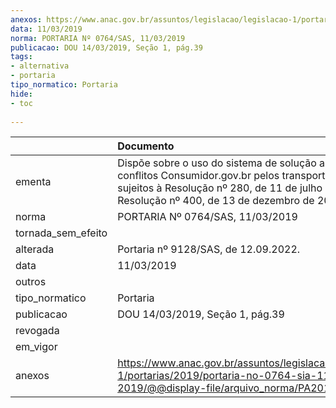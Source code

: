 ```yaml
---
anexos: https://www.anac.gov.br/assuntos/legislacao/legislacao-1/portarias/2019/portaria-no-0764-sia-11-03-2019/@@display-file/arquivo_norma/PA2019-0764.pdf
data: 11/03/2019
norma: PORTARIA Nº 0764/SAS, 11/03/2019
publicacao: DOU 14/03/2019, Seção 1, pág.39
tags:
- alternativa
- portaria
tipo_normatico: Portaria
hide: 
- toc 
 
---
```


|                    | Documento                                                                                                                                                                                                       |
|:-------------------|:----------------------------------------------------------------------------------------------------------------------------------------------------------------------------------------------------------------|
| ementa             | Dispõe sobre o uso do sistema de solução alternativa de conflitos Consumidor.gov.br pelos transportadores sujeitos à Resolução nº 280, de 11 de julho de 2013, e à Resolução nº 400, de 13 de dezembro de 2016. |
| norma              | PORTARIA Nº 0764/SAS, 11/03/2019                                                                                                                                                                                |
| tornada_sem_efeito |                                                                                                                                                                                                                 |
| alterada           | Portaria nº 9128/SAS, de 12.09.2022.                                                                                                                                                                            |
| data               | 11/03/2019                                                                                                                                                                                                      |
| outros             |                                                                                                                                                                                                                 |
| tipo_normatico     | Portaria                                                                                                                                                                                                        |
| publicacao         | DOU 14/03/2019, Seção 1, pág.39                                                                                                                                                                                 |
| revogada           |                                                                                                                                                                                                                 |
| em_vigor           |                                                                                                                                                                                                                 |
| anexos             | https://www.anac.gov.br/assuntos/legislacao/legislacao-1/portarias/2019/portaria-no-0764-sia-11-03-2019/@@display-file/arquivo_norma/PA2019-0764.pdf                                                            |